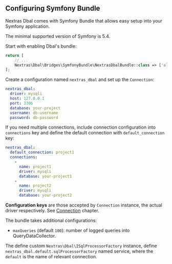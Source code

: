 ## Configuring Symfony Bundle

Nextras Dbal comes with Symfony Bundle that allows easy setup into your Symfony application.

The minimal supported version of Symfony is 5.4.

Start with enabling Dbal's bundle:

```php
return [
    // ...
    Nextras\Dbal\Bridges\SymfonyBundle\NextrasDbalBundle::class => ['all' => true],
];
```

Create a configuration named `nextras_dbal` and set up the `Connection`:

```yaml
nextras_dbal:
  driver: mysqli
  host: 127.0.0.1
  port: 3306
  database: your-project
  username: db-username
  password: db-password
```

If you need multiple connections, include connection configuration into `connections` key and define the default connection with `default_connection` key:

```yaml
nextras_dbal:
  default_connection: project1
  connections:
    -
      name: project1
      driver: mysqli
      database: your-project1
    -
      name: project2
      driver: mysqli
      database: your-project2
```

**Configuration keys** are those accepted by `Connection` instance, the actual driver respectively. See [Connection](default) chapter.

The bundle takes additional configurations:

- `maxQueries` (default `100`): number of logged queries into QueryDataCollector.

The define custom `Nextras\Dbal\ISqlProcessorFactory` instance, define `nextras_dbal.default.sqlProcessorFactory` named service, where the `default` is the name of relevant connection.

